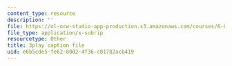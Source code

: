 ```yaml
---
content_type: resource
description: ''
file: https://ol-ocw-studio-app-production.s3.amazonaws.com/courses/6-046j-design-and-analysis-of-algorithms-spring-2015/e6b5cde5fe6280024f36c01782acb419_EQjwWn-WrdI.srt
file_type: application/x-subrip
resourcetype: Other
title: 3play caption file
uid: e6b5cde5-fe62-8002-4f36-c01782acb419
---
```


